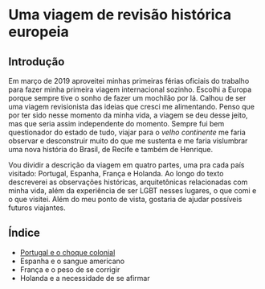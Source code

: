 Uma viagem de revisão histórica europeia
===

Introdução
--- 

Em março de 2019 aproveitei minhas primeiras férias oficiais do trabalho para fazer minha primeira viagem internacional sozinho. Escolhi a Europa porque sempre tive o sonho de fazer um mochilão por lá. Calhou de ser uma viagem revisionista das ideias que cresci me alimentando. Penso que por ter sido nesse momento da minha vida, a viagem se deu desse jeito, mas que seria assim independente do momento. Sempre fui bem questionador do estado de tudo, viajar para o *velho continente* me faria observar e desconstruir muito do que me sustenta e me faria vislumbrar uma nova história do Brasil, de Recife e também de Henrique.

Vou dividir a descrição da viagem em quatro partes, uma pra cada país visitado: Portugal, Espanha, França e Holanda. Ao longo do texto descreverei as observações históricas, arquitetônicas relacionadas com minha vida, além da experiência de ser LGBT nesses lugares, o que comi e o que visitei. Além do meu ponto de vista, gostaria de ajudar possíveis futuros viajantes.

Índice
---

- [Portugal e o choque colonial](https://www.hnrqndrd.com/blog/2019/05/13/portugal)
- Espanha e o sangue americano
- França e o peso de se corrigir
- Holanda e a necessidade de se afirmar